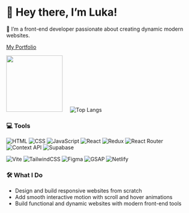 # 👋 Hey there, I’m Luka!

🌿 I’m a front-end developer passionate about creating dynamic modern websites. 

[My Portfolio](https://imluka.netlify.app/)

 <img src="https://media3.giphy.com/media/v1.Y2lkPTc5MGI3NjExaHI2NjgxM2FiMnRoZGNyM2RpeXRyMzZiN3QxaW13aWxibzc0OWloZCZlcD12MV9pbnRlcm5hbF9naWZfYnlfaWQmY3Q9Zw/lJNoBCvQYp7nq/giphy.gif" width="150" height="150"  /> &nbsp;&nbsp;&nbsp; ![Top Langs](https://github-readme-stats.vercel.app/api/top-langs/?username=Lolaaux&layout=compact&theme=radical) 


### 💻 Tools
![HTML](https://img.shields.io/badge/-HTML5-E34F26?style=flat&logo=html5&logoColor=white)
![CSS](https://img.shields.io/badge/-CSS3-1572B6?style=flat&logo=css3)
![JavaScript](https://img.shields.io/badge/-JavaScript-F7DF1E?style=flat&logo=javascript&logoColor=black)
![React](https://img.shields.io/badge/-React-61DAFB?style=flat&logo=react&logoColor=black)
![Redux](https://img.shields.io/badge/-Redux-764ABC?style=flat&logo=redux&logoColor=white)
![React Router](https://img.shields.io/badge/-React%20Router-CA4245?style=flat&logo=react-router&logoColor=white)
![Context API](https://img.shields.io/badge/-Context%20API-61DAFB?style=flat&logo=react&logoColor=black)
![Supabase](https://img.shields.io/badge/-Supabase-3ECF8E?style=flat&logo=supabase&logoColor=white)

![Vite](https://img.shields.io/badge/-Vite-646CFF?style=flat&logo=vite&logoColor=white)
![TailwindCSS](https://img.shields.io/badge/-Tailwind%20CSS-06B6D4?style=flat&logo=tailwindcss&logoColor=white)
![Figma](https://img.shields.io/badge/-Figma-F24E1E?style=flat&logo=figma&logoColor=white)
![GSAP](https://img.shields.io/badge/-GSAP-88CE02?style=flat&logo=greensock&logoColor=white)
![Netlify](https://img.shields.io/badge/-Netlify-00C7B7?style=flat&logo=netlify&logoColor=white)




### 🛠️ What I Do
- Design and build responsive websites from scratch
- Add smooth interactive motion with scroll and hover animations
- Build functional and dynamic websites with modern front-end tools


